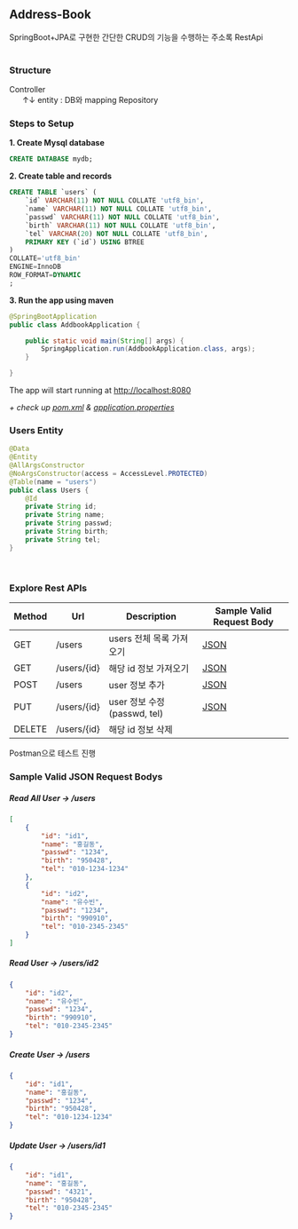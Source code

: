 ## Address-Book

SpringBoot+JPA로 구현한 간단한 CRUD의 기능을 수행하는 주소록 RestApi  
</br>

### Structure

Controller  
&nbsp;&nbsp;&nbsp;&nbsp;&nbsp; ↑↓ entity : DB와 mapping
Repository


### Steps to Setup

**1. Create Mysql database**
```sql
CREATE DATABASE mydb;
```

**2. Create table and records**
```sql
CREATE TABLE `users` (
	`id` VARCHAR(11) NOT NULL COLLATE 'utf8_bin',
	`name` VARCHAR(11) NOT NULL COLLATE 'utf8_bin',
	`passwd` VARCHAR(11) NOT NULL COLLATE 'utf8_bin',
	`birth` VARCHAR(11) NOT NULL COLLATE 'utf8_bin',
	`tel` VARCHAR(20) NOT NULL COLLATE 'utf8_bin',
	PRIMARY KEY (`id`) USING BTREE
)
COLLATE='utf8_bin'
ENGINE=InnoDB
ROW_FORMAT=DYNAMIC
;
```

**3. Run the app using maven**

```java
@SpringBootApplication
public class AddbookApplication {

	public static void main(String[] args) {
		SpringApplication.run(AddbookApplication.class, args);
	}

}
```
The app will start running at <http://localhost:8080>
</br>

*+ check up [pom.xml](pom.xml) & [application.properties](src/main/resources/application.properties)*
</br>

### Users Entity
```java
@Data
@Entity
@AllArgsConstructor
@NoArgsConstructor(access = AccessLevel.PROTECTED)
@Table(name = "users")
public class Users {
    @Id
    private String id;
    private String name;
    private String passwd;
    private String birth;
    private String tel;
}
```
</br>

### Explore Rest APIs

| Method | Url | Description | Sample Valid Request Body |
| ------ | --- | ----------- | ------------------------- |
| GET    | /users | users 전체 목록 가져오기 | [JSON](#getall) |
| GET    | /users/{id} | 해당 id 정보 가져오기 | [JSON](#get) |
| POST   | /users | user 정보 추가 | [JSON](#post) |
| PUT    | /users/{id} | user 정보 수정 (passwd, tel) | [JSON](#put) |
| DELETE | /users/{id} | 해당 id 정보 삭제 | |

Postman으로 테스트 진행

### Sample Valid JSON Request Bodys

##### <a id="getall">Read All User -> /users</a>
```json
[
    {
        "id": "id1",
        "name": "홍길동",
        "passwd": "1234",
        "birth": "950428",
        "tel": "010-1234-1234"
    },
    {
        "id": "id2",
        "name": "유수빈",
        "passwd": "1234",
        "birth": "990910",
        "tel": "010-2345-2345"
    }
]
```

##### <a id="get">Read User -> /users/id2</a>
```json
{
    "id": "id2",
    "name": "유수빈",
    "passwd": "1234",
    "birth": "990910",
    "tel": "010-2345-2345"
}
```

##### <a id="post">Create User -> /users</a>
```json
{
    "id": "id1",
    "name": "홍길동",
    "passwd": "1234",
    "birth": "950428",
    "tel": "010-1234-1234"
}
```

##### <a id="put">Update User -> /users/id1</a>
```json
{
    "id": "id1",
    "name": "홍길동",
    "passwd": "4321",
    "birth": "950428",
    "tel": "010-2345-2345"
}
```
